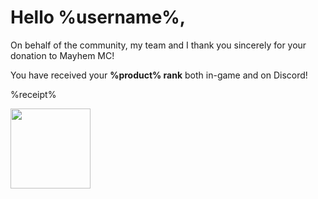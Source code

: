 # Hello %username%,

On behalf of the community, my team and I thank you sincerely for your donation to Mayhem MC!

You have received your **%product% rank** both in-game and on Discord!

%receipt%

<img src="https://i.ibb.co/4PPxCDv/mmclogofull.png" height="128"/>
